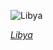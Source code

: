 
![Libya](https://www.gstatic.com/prettyearth/assets/full/1921.jpg)

*[Libya](https://www.google.com/maps/@24.671608,24.486809,14z/data=!3m1!1e3)*
